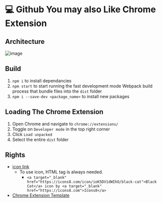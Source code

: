 # 💻 Github You may also Like Chrome Extension

## Architecture

![image](https://user-images.githubusercontent.com/77298353/172320115-17fd6308-7cfa-462c-b8f8-efea82a32ff6.png)

## Build

1. `npm i` to install dependancies
2. `npm start` to start running the fast development mode Webpack build process that bundle files into the `dist` folder
3. `npm i --save-dev <package_name>` to install new packages

## Loading The Chrome Extension

1. Open Chrome and navigate to `chrome://extensions/`
2. Toggle on `Developer mode` in the top right corner
3. Click `Load unpacked`
4. Select the entire `dist` folder

## Rights

- [icon link](https://icons8.kr/icons/set/black-cat)
  - To use icon, HTML tag is always needed.
    - `<a target="_blank" href="https://icons8.com/icon/ioK5DV1dWIhO/black-cat">Black Cat</a> icon by <a target="_blank" href="https://icons8.com">Icons8</a>`
- [Chrome Extension Template](https://github.com/JasonXian/react-chrome-extension-boilerplate)
